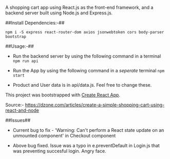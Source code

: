 A shopping cart app using React.js as the front-end framework, and a backend server built using Node.js and Express.js.

##Install Dependencies:-##

```npm i -S express react-router-dom axios jsonwebtoken cors body-parser bootstrap```

##Usage:-##

* Run the backend server by using the following command in a terminal
```npm run api```

* Run the App by using the following command in a _seperate_ terminal
```npm start```

* Product and User data is in api/data.js. Feel free to change these.





This project was bootstrapped with [Create React App](https://github.com/facebook/create-react-app).

Source:- https://dzone.com/articles/create-a-simple-shopping-cart-using-react-and-node


##Issues##

* Current bug to fix - 'Warning: Can't perform a React state update on an unmounted component' in Checkout component

* Above bug fixed. Issue was a typo in e.preventDefault in Login.js that was preventing succesful login. Angry face.


